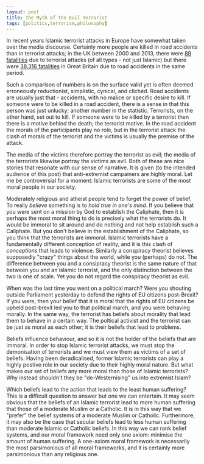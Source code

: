 ```yaml
---
layout: post
title: The Myth of the Evil Terrorist
tags: [politics,terrorism,philosophy]
---
```


In recent years Islamic terrorist attacks in Europe have somewhat taken over
the media discourse. Certainly more people are killed in road accidents than in
terrorist attacks; in the UK between 2000 and 2013, there were [89
fatalities](https://www.start.umd.edu/gtd/) due to terrorist attacks (of all
types - not just Islamic) but there were [38,316
fatalities](https://www.gov.uk/government/publications/annual-road-fatalities)
in Great Britain due to road accidents in the same period.

Such a comparison of numbers is on the surface valid yet is often deemed
erroneously reductionist, simplistic, cynical, and clichéd. Road accidents are
usually just that - accidents, with no malice or specific desire to kill. If
someone were to be killed in a road accident, there is a sense in that this
person was just unlucky; another number in the statistic. Terrorists, on the
other hand, set out to kill. If someone were to be killed by a terrorist then
there is a motive behind the death; the terrorist motive. In the road accident
the morals of the participants play no role, but in the terrorist attack the
clash of morals of the terrorist and the victims is usually the premise of the
attack.

The media of the victims therefore portray the terrorist as evil; the media of
the terrorists likewise portray the victims as evil. Both of these are nice
stories that resonate with our sense of narrative. It is given (to the intended
audience of this post) that anti-extremist campainers are highly moral. Let me
be controversial for a moment: Islamic terrorists are some of the most moral
people in our society.

Moderately religious and atheist people tend to forget the power of belief. To
really _believe_ something is to _hold true in one's mind_. If you believe that
you were sent on a mission by God to establish the Caliphate, then it is
perhaps the most moral thing to do is precisely what the terrorists do. It
would be immoral to sit around and do nothing and not help establish such a
Caliphate. But you don't believe in the establishment of the Caliphate, so you
think that the terrorists are immoral. Islamic terrorists have a fundamentally
different conception of reality, and it is this clash of _conceptions_ that
leads to violence. Similarly a conspiracy theorist believes supposedly "crazy"
things about the world, while you (perhaps) do not. The difference between you
and a consipracy theorist is the same nature of that between you and an islamic
terrorist, and the only distinction between the two is one of scale. Yet you do
not regard the conspiracy theorist as evil.

When was the last time you went on a political march? Were you shouting outside
Parliament yesterday to defend the rights of EU citizens post-Brexit? If you
were, then your belief that it is moral that the rights of EU citizens be
upheld post-brexit led you to that political march, and you were behaving
morally. In the same way, the terrorist has beliefs about morality that lead
them to behave in a certain way. The poltical activist and the terrorist can be
just as moral as each other; it is their beliefs that lead to problems.

Beliefs influence behaviour, and so it is not the holder of the beliefs that
are immoral. In order to stop Islamic terrorist attacks, we must stop the
demonisation of terrorists and we must view them as victims of a set of
beliefs. Having been deradicalised, former Islamic terrorists can play a highly
postive role in our society due to their highly moral nature. But what makes
our set of beliefs any more moral than those of Islamic terrorists? Why instead
shouldn't they be "de-Westernising" us into extremist Islam?

Which beliefs lead to the action that leads to the least human suffering? This
is a difficult question to answer but one we can entertain. It may seem obvious
that the beliefs of an Islamic terrorist lead to more human suffering that
those of a moderate Muslim or a Catholic. It is in this way that we "prefer"
the belief systems of a moderate Muslim or Catholic. Furthermore, it may also
be the case that secular beliefs lead to less human suffering than moderate
Islamic or Catholic beliefs. In this way we can rank belief systems, and our
moral framework need only one axiom: minimise the amount of human suffering. A
one-axiom moral framework is necessarily the most parsimonious of all moral
frameworks, and it is certainly more parsimonious than any religious one.
